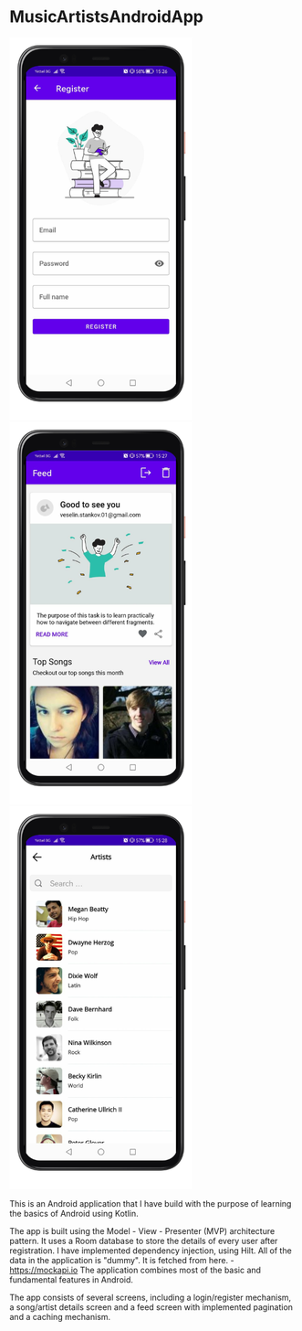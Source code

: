 # MusicArtistsAndroidApp

<img src="Images/register_screen.png" width="320"> <img src="Images/feed_screen.png" width="320"> <img src="Images/view_all_screen.png" width="320">

This is an Android application that I have build with the purpose of learning the basics of Android using Kotlin.

The app is built using the Model - View - Presenter (MVP) architecture pattern.
It uses a Room database to store the details of every user after registration.
I have implemented dependency injection, using Hilt.
All of the data in the application is "dummy". It is fetched from here. - https://mockapi.io
The application combines most of the basic and fundamental features in Android.

The app consists of several screens, including a login/register mechanism,
a song/artist details screen and a feed screen with implemented pagination and a caching mechanism.
